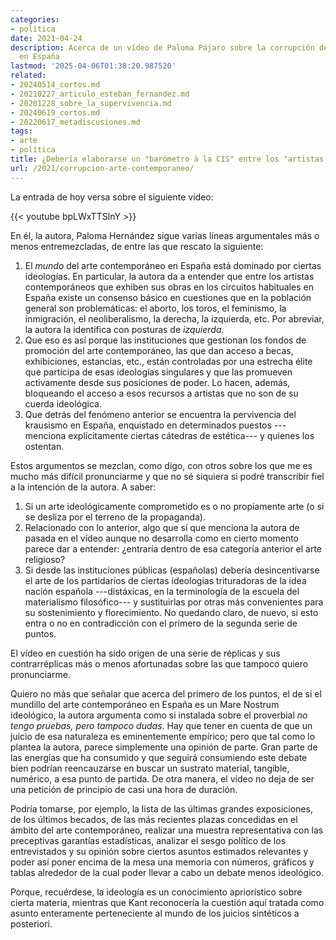 ```yaml
---
categories:
- política
date: 2021-04-24
description: Acerca de un vídeo de Paloma Pájaro sobre la corrupción del arte contemporáneo
  en España
lastmod: '2025-04-06T01:38:20.987520'
related:
- 20240514_cortos.md
- 20210227_articulo_esteban_fernandez.md
- 20201228_sobre_la_supervivencia.md
- 20240619_cortos.md
- 20220617_metadiscusiones.md
tags:
- arte
- política
title: ¿Debería elaborarse un "barómetro à la CIS" entre los "artistas contemporáneos"?
url: /2021/corrupcion-arte-contemporaneo/
---
```


La entrada de hoy versa sobre el siguiente vídeo:

{{< youtube bpLWxTTSInY >}}

En él, la autora, Paloma Hernández sigue varias líneas argumentales más o menos entremezcladas, de entre las que rescato la siguiente:

1. El _mundo_ del arte contemporáneo en España está dominado por ciertas ideologías. En particular, la autora da a entender que entre los artistas contemporáneos que exhiben sus obras en los circuitos habituales en España existe un consenso básico en cuestiones que en la población general son problemáticas: el aborto, los toros, el feminismo, la inmigración, el neoliberalismo, la derecha, la izquierda, etc. Por abreviar, la autora la identifica con posturas de _izquierda_.
2. Que eso es así porque las instituciones que gestionan los fondos de promoción del arte contemporáneo, las que dan acceso a becas, exhibiciones, estancias, etc., están controladas por una estrecha élite que participa de esas ideologías singulares y que las promueven activamente desde sus posiciones de poder. Lo hacen, además, bloqueando el acceso a esos recursos a artistas que no son de su cuerda ideológica.
3. Que detrás del fenómeno anterior se encuentra la pervivencia del krausismo en España, enquistado en determinados puestos ---menciona explícitamente ciertas cátedras de estética--- y quienes los ostentan.

Estos argumentos se mezclan, como digo, con otros sobre los que me es mucho más difícil pronunciarme y que no sé siquiera si podré transcribir fiel a la intención de la autora. A saber:

1. Si un arte ideológicamente comprometido es o no propiamente arte (o si se desliza por el terreno de la propaganda).
2. Relacionado con lo anterior, algo que sí que menciona la autora de pasada en el vídeo aunque no desarrolla como en cierto momento parece dar a entender: ¿entraría dentro de esa categoría anterior el arte religioso?
3. Si desde las instituciones públicas (españolas) debería desincentivarse el arte de los partidarios de ciertas ideologías trituradoras de la idea nación española ---distáxicas, en la terminología de la escuela del materialismo filosófico--- y sustituirlas por otras más convenientes para su sostenimiento y florecimiento. No quedando claro, de nuevo, si esto entra o no en contradicción con el primero de la segunda serie de puntos.

El vídeo en cuestión ha sido origen de una serie de réplicas y sus contrarréplicas más o menos afortunadas sobre las que tampoco quiero pronunciarme.

Quiero no más que señalar que acerca del primero de los puntos, el de si el mundillo del arte contemporáneo en España es un Mare Nostrum ideológico, la autora argumenta como si instalada sobre el proverbial _no tengo pruebas, pero tampoco dudas_. Hay que tener en cuenta de que un juicio de esa naturaleza es eminentemente empírico; pero que tal como lo plantea la autora, parece simplemente una opinión de parte. Gran parte de las energías que ha consumido y que seguirá consumiendo este debate bien podrían reencauzarse en buscar un sustrato material, tangible, numérico, a esa punto de partida. De otra manera, el vídeo no deja de ser una petición de principio de casi una hora de duración.

Podría tomarse, por ejemplo, la lista de las últimas grandes exposiciones, de los últimos becados, de las más recientes plazas concedidas en el ámbito del arte contemporáneo, realizar una muestra representativa con las preceptivas garantías estadísticas, analizar el sesgo político de los entrevistados y su opinión sobre ciertos asuntos estimados relevantes y poder así poner encima de la mesa una memoria con números, gráficos y tablas alrededor de la cual poder llevar a cabo un debate menos ideológico.

Porque, recuérdese, la ideología es un conocimiento apriorístico sobre cierta materia, mientras que Kant reconocería la cuestión aquí tratada como asunto enteramente perteneciente al mundo de los juicios sintéticos a posteriori.
